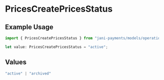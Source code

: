 # PricesCreatePricesStatus

## Example Usage

```typescript
import { PricesCreatePricesStatus } from "jani-payments/models/operations";

let value: PricesCreatePricesStatus = "active";
```

## Values

```typescript
"active" | "archived"
```